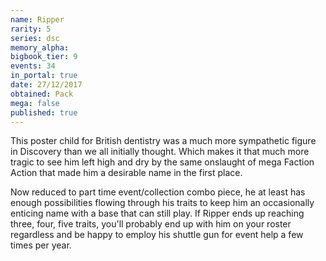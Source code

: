 ```yaml
---
name: Ripper
rarity: 5
series: dsc
memory_alpha:
bigbook_tier: 9
events: 34
in_portal: true
date: 27/12/2017
obtained: Pack
mega: false
published: true
---
```


This poster child for British dentistry was a much more sympathetic figure in Discovery than we all initially thought. Which makes it that much more tragic to see him left high and dry by the same onslaught of mega Faction Action that made him a desirable name in the first place.

Now reduced to part time event/collection combo piece, he at least has enough possibilities flowing through his traits to keep him an occasionally enticing name with a base that can still play. If Ripper ends up reaching three, four, five traits, you'll probably end up with him on your roster regardless and be happy to employ his shuttle gun for event help a few times per year.
